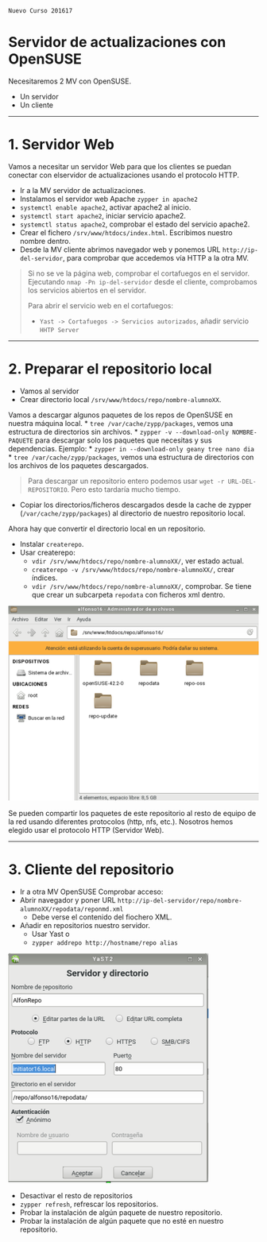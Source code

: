 
```
Nuevo Curso 201617
```

# Servidor de actualizaciones con OpenSUSE

Necesitaremos 2 MV con OpenSUSE.
* Un servidor
* Un cliente

---

# 1. Servidor Web

Vamos a necesitar un servidor Web para que los clientes se puedan conectar
con elservidor de actualizaciones usando el protocolo HTTP.

* Ir a la MV servidor de actualizaciones.
* Instalamos el servidor web Apache `zypper in apache2`
* `systemctl enable apache2`, activar apache2 al inicio.
* `systemctl start apache2`, iniciar servicio apache2.
* `systemctl status apache2`, comprobar el estado del servicio apache2.
* Crear el fichero `/srv/www/htdocs/index.html`. Escribimos nuestro nombre dentro.
* Desde la MV cliente abrimos navegador web y ponemos URL `http://ip-del-servidor`,
para comprobar que accedemos vía HTTP a la otra MV.

> Si no se ve la página web, comprobar el cortafuegos en el servidor.
> Ejecutando `nmap -Pn ip-del-servidor` desde el cliente, comprobamos los servicios
abiertos en el servidor.
>
> Para abrir el servicio web en el cortafuegos:
> * `Yast -> Cortafuegos -> Servicios autorizados`, añadir servicio `HHTP Server`

---

# 2. Preparar el repositorio local

* Vamos al servidor
* Crear directorio local `/srv/www/htdocs/repo/nombre-alumnoXX`.

Vamos a descargar algunos paquetes de los repos de OpenSUSE en nuestra máquina local.
    * `tree /var/cache/zypp/packages`, vemos una estructura de directorios sin archivos.
    * `zypper -v --download-only NOMBRE-PAQUETE` para descargar solo los paquetes que necesitas y sus dependencias. Ejemplo:
    * `zypper in --download-only geany tree nano dia`
    * `tree /var/cache/zypp/packages`, vemos una estructura de directorios con
    los archivos de los paquetes descargados.

> Para descargar un repositorio entero podemos usar `wget -r URL-DEL-REPOSITORIO`.
> Pero esto tardaría mucho tiempo.

* Copiar los directorios/ficheros descargados desde la cache de zypper (`/var/cache/zypp/packages`)
al directorio de nuestro repositorio local.

Ahora hay que convertir el directorio local en un repositorio.
* Instalar `createrepo`.
* Usar createrepo:
    * `vdir /srv/www/htdocs/repo/nombre-alumnoXX/`, ver estado actual.
    * `createrepo -v /srv/www/htdocs/repo/nombre-alumnoXX/`, crear índices.
    * `vdir /srv/www/htdocs/repo/nombre-alumnoXX/`, comprobar.
Se tiene que crear un subcarpeta `repodata` con ficheros xml dentro.

![opensuse-repo-repofiles.png](./files/opensuse-repo-repofiles.png)

Se pueden compartir los paquetes de este repositorio al resto de equipo de la red
usando diferentes protocolos (http, nfs, etc.). Nosotros hemos elegido usar
el protocolo HTTP (Servidor Web).

---

# 3. Cliente del repositorio

* Ir a otra MV OpenSUSE
Comprobar acceso:
* Abrir navegador y poner URL `http://ip-del-servidor/repo/nombre-alumnoXX/repodata/reponmd.xml`
    * Debe verse el contenido del fiochero XML.
* Añadir en repositorios nuestro servidor.
    * Usar Yast o
    * `zypper addrepo http://hostname/repo alias`

![opensuse-repo-define-server.png](./files/opensuse-repo-define-server.png)

* Desactivar el resto de repositorios
* `zypper refresh`, refrescar los repositorios.
* Probar la instalación de algún paquete de nuestro repositorio.
* Probar la instalación de algún paquete que no esté en nuestro repositorio.
